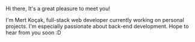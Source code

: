 Hi there, It's a great pleasure to meet you!

I'm Mert Koçak, full-stack web developer currently working on personal projects. I'm especially passionate about back-end development. Hope to hear from you soon :D

